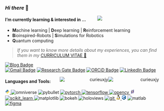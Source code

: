 ### *Hi there* 👋 

<p align=right>
<img align="right" width="40%" src="./data/screen.gif">
</p>

#### I’m currently learning & interested in ...
* **M**achine learning | **D**eep learning | **R**einforcement learning
* **B**ioinspired-Robots | **S**imulations for Robotics
* **Q**uantum computing

> *If you want to know more details about my experiences, you can find them in my* [CURRICULUM VITAE 📃](https://drive.google.com/file/d/1a-q7JUfFW58ScA9GtKwkiv1nZfOUbr94/view?usp=sharing)

<p align=left>
	
[![Blog Badge](http://img.shields.io/badge/Blog-black?style=flat-square&logo=github&link=https://curieuxjy.github.io/)](https://curieuxjy.github.io/)	
[![Gmail Badge](https://img.shields.io/badge/Gmail-d14836?style=flat-square&logo=Gmail&logoColor=white&link=mailto:curieuxjy@gmail.com)](mailto:curieuxjy@gmail.com)
[![Research Gate Badge](https://img.shields.io/badge/ResearchGate-00CCBB?style=flat-square&logo=ResearchGate&logoColor=white&link=https://www.researchgate.net/profile/Jungyeon-Lee-5)](https://www.researchgate.net/profile/Jungyeon-Lee-5)
[![ORCiD Badge](https://img.shields.io/badge/ORCiD-A6CE39?style=flat-square&logo=orcid&logoColor=white&link=https://orcid.org/0000-0002-0802-4141)](https://orcid.org/0000-0002-0802-4141)
[![LinkedIn Badge](https://img.shields.io/badge/LinkedIn-0A66C2?style=flat-square&logo=linkedin&logoColor=white&link=https://www.linkedin.com/in/curieuxjy/)](https://www.linkedin.com/in/curieuxjy/)
</p>

<p align=right>
<img align="right" src="https://github-readme-streak-stats.herokuapp.com/?user=curieuxjy&theme=github_dark" alt="curieuxjy" width="33%" />
<img align="right" src="https://github-readme-stats.vercel.app/api?username=curieuxjy&show_icons=true&locale=en&theme=github_dark" alt="curieuxjy" width="31.5%" />
</p>

<h4 align="left">Languages and Tools:</h3>
<p align="left" > 
	<a href="https://www.python.org" target="_blank" rel="noreferrer"> <img src="https://raw.githubusercontent.com/devicons/devicon/master/icons/python/python-original.svg" alt="python" width="3%" height="3%"/> </a> 
	<a> <img src="https://www.nvidia.com/content/dam/en-zz/Solutions/gtcf20/omniverse/refresh-open-beta/nvidia-omniverse-isaac-sim-icon-128.png" alt="omniverse" width="3%" height="3%"/> </a>
	<a> <img src="https://avatars.githubusercontent.com/u/6955508?s=200&v=4" alt="pybullet" width="3%" height="3%"/> </a>
	<a href="https://pytorch.org/"> <img src="https://www.vectorlogo.zone/logos/pytorch/pytorch-icon.svg" alt="pytorch" width="3%" height="3%"/> </a> 
	<a href="https://www.tensorflow.org"> <img src="https://www.vectorlogo.zone/logos/tensorflow/tensorflow-icon.svg" alt="tensorflow" width="3%" height="3%"/> </a> 
	<a href="https://opencv.org/"> <img src="https://www.vectorlogo.zone/logos/opencv/opencv-icon.svg" alt="opencv" width="3%" height="3%"/> </a> 
	<a href="https://pandas.pydata.org/"> <img src="https://raw.githubusercontent.com/devicons/devicon/2ae2a900d2f041da66e950e4d48052658d850630/icons/pandas/pandas-original.svg" alt="pandas" width="3%" height="3%"/> </a> 
	<a href="https://scikit-learn.org/"> <img src="https://upload.wikimedia.org/wikipedia/commons/0/05/Scikit_learn_logo_small.svg" alt="scikit_learn" width="3%" height="3%"/> </a> 
	<a> <img src="https://upload.wikimedia.org/wikipedia/commons/thumb/0/01/Created_with_Matplotlib-logo.svg/2048px-Created_with_Matplotlib-logo.svg.png" alt="matplotlib" width="3%" height="3%"/> </a> 
	<a> <img src="https://static.bokeh.org/branding/icons/bokeh-icon.jpg" alt="bokeh" width="3%" height="3%"/> </a> 
	<a> <img src="https://holoviews.org/_static/logo.png" alt="holoviews" width="3%" height="3%"/> </a> 
	<a href="https://git-scm.com/"> <img src="https://www.vectorlogo.zone/logos/git-scm/git-scm-icon.svg" alt="git" width="3%" height="3%"/> </a> 
	<a href="https://www.linux.org/"> <img src="https://raw.githubusercontent.com/devicons/devicon/master/icons/linux/linux-original.svg" alt="linux" width="3%" height="3%"/> </a> 
	<a> <img src="https://raw.githubusercontent.com/devicons/devicon/master/icons/cplusplus/cplusplus-original.svg" alt="cplusplus" width="3%" height="3%"/> </a>
	<a> <img src="https://upload.wikimedia.org/wikipedia/commons/2/21/Matlab_Logo.png" alt="matlab" width="3%" height="3%"/> </a> 
	<a href="https://www.figma.com/"> <img src="https://www.vectorlogo.zone/logos/figma/figma-icon.svg" alt="figma" width="3%" height="3%"/> </a>
</p>
